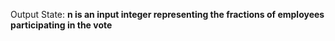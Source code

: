 Output State: **n is an input integer representing the fractions of employees participating in the vote**
